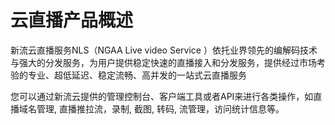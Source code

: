 # 云直播产品概述
新流云直播服务NLS（NGAA Live video Service ）依托业界领先的编解码技术与强大的分发服务，为用户提供稳定快速的直播接入和分发服务，提供经过市场考验的专业、超低延迟、稳定流畅、高并发的一站式云直播服务

您可以通过新流云提供的管理控制台、客户端工具或者API来进行各类操作，如直播域名管理, 直播推拉流，录制, 截图, 转码, 流管理，访问统计信息等。
